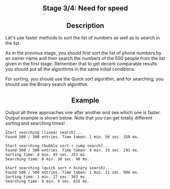 <h2 style="text-align: center;">Stage 3/4: Need for speed</h2>

<h2 style="text-align: center;">Description</h2>

<p>Let's use faster methods to sort the list of numbers as well as to search in the list.</p>

<p>As in the previous stage, you should first sort the list of phone numbers by an owner name and then search the numbers of the 500 people from the list given in the first stage. Remember that to get decent comparable results you should put all the algorithms in the same initial conditions.</p>

<p>For sorting, you should use the Quick sort algorithm, and for searching, you should use the Binary search algorithm.</p>

<h2 style="text-align: center;">Example</h2>

<p>Output all three approaches one after another and see which one is faster. Output example is shown below. Note that you can get totally different sorting and searching times!</p>

<pre><code class="java">Start searching (linear search)...
Found 500 / 500 entries. Time taken: 1 min. 56 sec. 328 ms.

Start searching (bubble sort + jump search)...
Found 500 / 500 entries. Time taken: 9 min. 15 sec. 291 ms.
Sorting time: 8 min. 45 sec. 251 ms.
Searching time: 0 min. 30 sec. 40 ms.

Start searching (quick sort + binary search)...
Found 500 / 500 entries. Time taken: 1 min. 21 sec. 996 ms.
Sorting time: 1 min. 17 sec. 381 ms.
Searching time: 0 min. 4 sec. 615 ms.</code></pre>